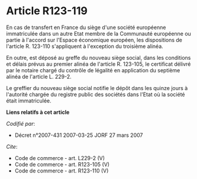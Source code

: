 # Article R123-119

En cas de transfert en France du siège d'une société européenne immatriculée dans un autre Etat membre de la Communauté
européenne ou partie à l'accord sur l'Espace économique européen, les dispositions de l'article R. 123-110 s'appliquent à
l'exception du troisième alinéa. 

En outre, est déposé au greffe du nouveau siège social, dans les conditions et délais prévus au premier alinéa de l'article
R. 123-105, le certificat délivré par le notaire chargé du contrôle de légalité en application du septième alinéa de
l'article L. 229-2. 

Le greffier du nouveau siège social notifie le dépôt dans les quinze jours à l'autorité chargée du registre public des
sociétés dans l'Etat où la société était immatriculée.

**Liens relatifs à cet article**

_Codifié par_:

  - Décret n°2007-431 2007-03-25 JORF 27 mars 2007

_Cite_:

  - Code de commerce - art. L229-2 (V)
  - Code de commerce - art. R123-105 (V)
  - Code de commerce - art. R123-110 (V)
